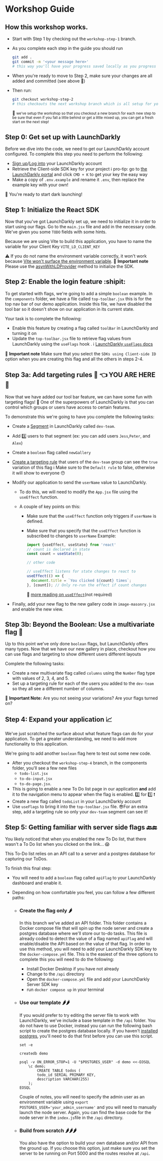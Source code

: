 # Workshop Guide



## How this workshop works. 

- Start with Step 1 by checking out the `workshop-step-1` branch. 

- As you complete each step in the guide you should run
  ````bash
  git add .
  git commit -m '<your message here>'
  # this way you'll have your progress saved locally as you progress and you can come back to each branch later
  ````

- When you're ready to move to Step 2, make sure your changes are all added and committed (see above :eyes:)

- Then run:
  ```bash
  git checkout workshop-step-2
  # this checkouts the next workshop branch which is all setup for you start the next step! 
  ```

  :information_desk_person: <small>we've setup the workshop so that you checkout a new branch for each new step to be sure that even if you fall a little behind or get a little mixed up, you can get a fresh start on the next step!</small>



## Step 0: Get set up with LaunchDarkly

Before we dive into the code, we need to get our LaunchDarkly account configured. To complete this step you need to perform the following:
* [Sign up](https://launchdarkly.com/pricing/)/[Log into](https://app.launchdarkly.com/) your LaunchDarkly account
* Retrieve the Client-side SDK key for your project
  :information_source: pro-tip: go to [the LaunchDarkly portal](https://app.launchdarkly.com/) and click `CMD + K` to get your key the easy way
* Make a copy of  `.env.example` and rename it `.env`, then replace the example key with your own!

:rocket: You're ready to start dark launching!



## Step 1: Initialize the React SDK

Now that you've got LaunchDarkly set up, we need to initialize it in order to start using our flags. 
Go to the `main.jsx` file and add in the necessary code. We've given you some `TODO` fields with some hints. 

Because we are using Vite to build this application, you have to name the variable for your Client Key `VITE_LD_CLIENT_KEY`

:warning: If you do not name the environment variable correctly, it won't work because [Vite won't surface the environment variable](https://vitejs.dev/config/#environment-variables).
:information_desk_person: **Important note** Please use the [asynWithLDProvider](https://docs.launchdarkly.com/sdk/client-side/react/react-web#initializing-using-asyncwithldprovider) method to initialize the SDK.



## Step 2: Enable the login feature :shipit:

To get started with flags, we're going to add a simple `boolean` example. 
In the `components` folder, we have a file called `top-toolbar.jsx` this is for the top nav bar of our demo application. 
Inside this file, we have disabled the tool bar so it doesn't show on our application in its current state. 

Your task is to complete the following:

* Enable this feature by creating a flag called `toolBar` in LaunchDarkly and turning it on
* Update the `top-toolbar.jsx` file to retrieve flag values from LaunchDarkly using the `useFlags` hook .
  :information_source: [LaunchDarkly `useFlags` docs](https://docs.launchdarkly.com/sdk/client-side/react/react-web#hooks)

:information_desk_person: **Important note** Make sure that you select the `SDKs using Client-side ID` option when you are creating this flag and all the others in steps 2-4. 



## Step 3a: Add targeting rules 🎯  👈 YOU ARE HERE 📍

Now that we have added our tool bar feature, we can have some fun with targeting flags! :tada:
One of the superpowers of LaunchDarkly is that you can control which groups or users have access to certain features. 

To demonstrate this we're going to have you complete the following tasks:

* Create a [Segment](https://docs.launchdarkly.com/home/users/segments) in LaunchDarkly called `dev-team`. 
* Add :three: users to that segment (ex: you can add users `Jess`,`Peter`, and `Alex`)
* Create a `boolean` flag called `newGallery`
* [Create a targeting rule](https://docs.launchdarkly.com/home/flags/targeting-rules) that users of the `dev-team` group can see the `true` variation of this flag
  :information_source: Make sure to the `Default rule` to false, otherwise it will show to everyone :hushed: 
* Modify our application to send the `userName` value to LaunchDarkly. 

  * To do this, we will need to modify the `App.jsx` file using the `useEffect` function. 
  * A couple of key points on this: 

    * Make sure that the `useEffect` function only triggers if  `userName` is defined. 
    * Make sure that you specify that the `useEffect` function is subscribed to changes to `userName` 
      Example:

      ```javascript
      import {useEffect, useState} from 'react'
      // count is declared in state
      const count = useState(0);
      
      // other code
      
      // useEffect listens for state changes to react to
      useEffect(() => {
        document.title = `You clicked ${count} times`;
      }, [count]); // Only re-run the effect if count changes
      ```

      :information_desk_person: [more reading on `useEffect`](https://reactjs.org/docs/hooks-effect.html)(not required)

* Finally, add your new flag to the new gallery code in `image-masonry.jsx` and enable the new view.



## Step 3b: Beyond the Boolean: Use a multivariate flag 🤯

Up to this point we've only done `boolean` flags, but LaunchDarkly offers many types. 
Now that we have our new gallery in place, checkout how you can use flags and targeting to show different users different layouts 

Complete the following tasks:

* Create a new multivariate flag called `columns` using the  `Number` flag type with values of 2, 3, 4, and 5.  
* Set up a targeting rule for each of the users you added to the `dev-team` so they all see a different number of columns.

:information_desk_person: **Important Note:** Are you not seeing your variations? Are your flags turned on?    



## Step 4:  Expand your application 📈

We've just scratched the surface about what feature flags can do for your application. 
To get a greater understanding, we need to add more functionality to this application. 

We're going to add another `boolean` flag here to test out some new code. 

- After you checkout the `workshop-step-4` branch, in the components folder, you'll see a few new files 
  - `todo-list.jsx`
  - `to-do-input.jsx` 
  - `to-do-page.jsx`. 
- This is going to enable a new To Do list page in our application **and** add it to the navigation menu to appear when the flag is enabled. :two: for :one: :exclamation:
- Create a new flag called `todoList` in your LaunchDarkly account
- Use `useFlags` to bring it into the `top-toolbar.jsx` file. 
  😎For an extra step, add a targeting rule so only your `dev-team` segment can see it! 



## Step 5: Getting familiar with server side flags :back::end:

You likely noticed that when you enabled the new To Do list, that there wasn't a To Do list when you clicked on the link... :scream:

This To-Do list relies on an API call to a server and a postgres database for capturing our ToDos. 

To finish this final step: 

- You will need to add a `boolean` flag called `apiFlag` to your LaunchDarkly dashboard and enable it. 

- Depending on how comfortable you feel, you can follow a few different paths: 

  - ### Create the flag only :hot_pepper:

    In this branch we've added an API folder. This folder contains a Docker compose file that will spin up the node server and create a postgres database where we'll store our to-do tasks. This file is already coded to detect the value of a flag named `apiFlag` and will enable/disable the API based on the value of that flag. In order to use this method, you will need to add your LaunchDarkly SDK key to the `docker-compose.yml` file. This is the easiest of the three options to complete this you will need to do the following:

    * Install Docker Desktop if you have not already 
    * Change to the `/api` directory 
    * Open the `docker-compose.yml` file and add your LaunchDarkly Server SDK key
    * run `docker compose up` in your terminal

  - ### Use our template :hot_pepper::hot_pepper:

    If you would prefer to try editing the server file to work with LaunchDarkly, we've include a base template in the `/api` folder. You do not have to use Docker, instead you can run the following bash script to create the postgres database locally. If you haven't [installed postgres](https://www.postgresql.org/download/), you'll need to do that first before you can use this script.

    ```
    set -e
    
    createdb demo
    
    psql -v ON_ERROR_STOP=1 -U "$POSTGRES_USER" -d demo <<-EOSQL
    	\c demo;
    		CREATE TABLE todos (
      		todo_id SERIAL PRIMARY KEY, 
      		description VARCHAR(255)
    	);
    EOSQL
    ```

    Couple of notes, you will need to specify the admin user as an environment variable using `export POSTGRES_USER='your_admin_username'` and you will need to manually launch the node server. Again, you can find the base code for the node server in the `index.js`file in the `/api` directory.

  - ### Build from scratch :hot_pepper::hot_pepper::hot_pepper:

    You also have the option to build your own database and/or API from the ground up. If you choose this option, just make sure you set the server to be running on Port 5000 and the routes resolve at `/api`.

